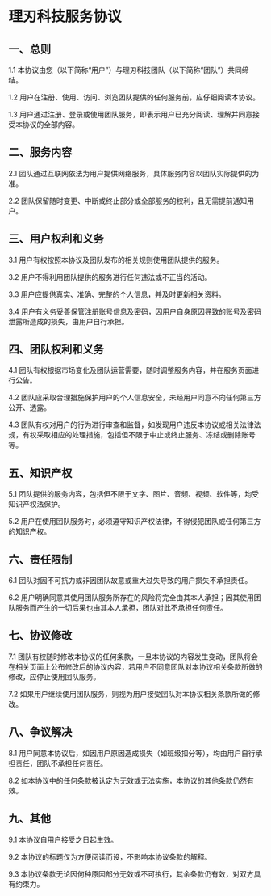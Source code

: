 # 理刃科技服务协议

## 一、总则

1.1 本协议由您（以下简称“用户”）与理刃科技团队（以下简称“团队”）共同缔结。

1.2 用户在注册、使用、访问、浏览团队提供的任何服务前，应仔细阅读本协议。

1.3 用户通过注册、登录或使用团队服务，即表示用户已充分阅读、理解并同意接受本协议的全部内容。

## 二、服务内容

2.1 团队通过互联网依法为用户提供网络服务，具体服务内容以团队实际提供的为准。

2.2 团队保留随时变更、中断或终止部分或全部服务的权利，且无需提前通知用户。

## 三、用户权利和义务

3.1 用户有权按照本协议及团队发布的相关规则使用团队提供的服务。

3.2 用户不得利用团队提供的服务进行任何违法或不正当的活动。

3.3 用户应提供真实、准确、完整的个人信息，并及时更新相关资料。

3.4 用户有义务妥善保管注册账号信息及密码，因用户自身原因导致的账号及密码泄露所造成的损失，由用户自行承担。

## 四、团队权利和义务

4.1 团队有权根据市场变化及团队运营需要，随时调整服务内容，并在服务页面进行公告。

4.2 团队应采取合理措施保护用户的个人信息安全，未经用户同意不向任何第三方公开、透露。

4.3 团队有权对用户的行为进行审查和监督，如发现用户违反本协议或相关法律法规，有权采取相应的处理措施，包括但不限于中止或终止服务、冻结或删除账号等。

## 五、知识产权

5.1 团队提供的服务内容，包括但不限于文字、图片、音频、视频、软件等，均受知识产权法保护。

5.2 用户在使用团队服务时，必须遵守知识产权法律，不得侵犯团队或任何第三方的知识产权。

## 六、责任限制

6.1 团队对因不可抗力或非因团队故意或重大过失导致的用户损失不承担责任。

6.2 用户明确同意其使用团队服务所存在的风险将完全由其本人承担；因其使用团队服务而产生的一切后果也由其本人承担，团队对此不承担任何责任。

## 七、协议修改

7.1 团队有权随时修改本协议的任何条款，一旦本协议的内容发生变动，团队将会在相关页面上公布修改后的协议内容，若用户不同意团队对本协议相关条款所做的修改，应停止使用团队服务。

7.2 如果用户继续使用团队服务，则视为用户接受团队对本协议相关条款所做的修改。

## 八、争议解决

8.1 用户同意本协议后，如因用户原因造成损失（如班级扣分等），均由用户自行承担责任，团队不承担任何责任。

8.2 如本协议中的任何条款被认定为无效或无法实施，本协议的其他条款仍然有效。

## 九、其他

9.1 本协议自用户接受之日起生效。

9.2 本协议的标题仅为方便阅读而设，不影响本协议条款的解释。

9.3 本协议条款无论因何种原因部分无效或不可执行，其余条款仍有效，对双方具有约束力。
